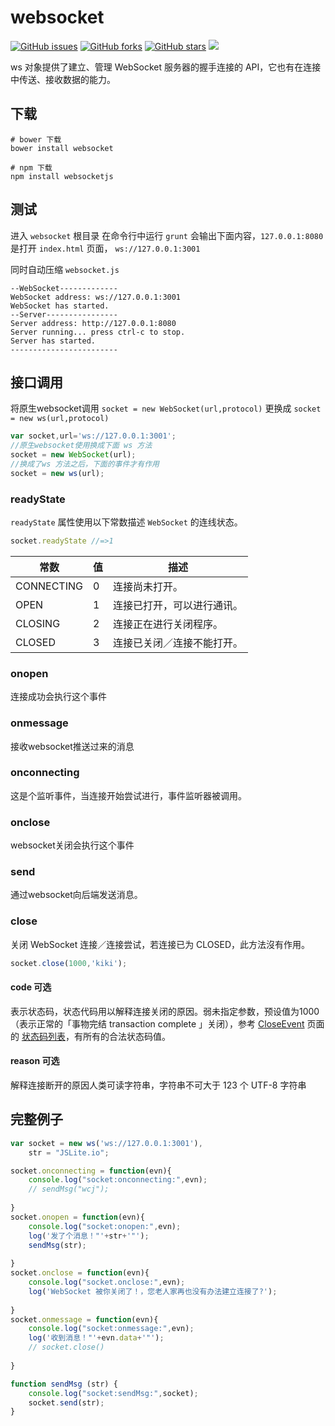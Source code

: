 # websocket

[![GitHub issues](https://img.shields.io/github/issues/jaywcjlove/websocket.svg)](https://github.com/jaywcjlove/websocket/issues) [![GitHub forks](https://img.shields.io/github/forks/jaywcjlove/websocket.svg)](https://github.com/jaywcjlove/websocket/network) [![GitHub stars](https://img.shields.io/github/stars/jaywcjlove/websocket.svg)](https://github.com/jaywcjlove/websocket/stargazers) [![](https://img.shields.io/github/release/jaywcjlove/websocket.svg)](https://github.com/jaywcjlove/websocket/releases)


ws 对象提供了建立、管理 WebSocket 服务器的握手连接的 API，它也有在连接中传送、接收数据的能力。

## 下载

```
# bower 下载
bower install websocket

# npm 下载
npm install websocketjs
```


## 测试

进入 `websocket` 根目录 在命令行中运行 `grunt` 会输出下面内容，`127.0.0.1:8080` 是打开 `index.html` 页面， `ws://127.0.0.1:3001` 

同时自动压缩 `websocket.js`

```
--WebSocket-------------
WebSocket address: ws://127.0.0.1:3001
WebSocket has started.
--Server----------------
Server address: http://127.0.0.1:8080
Server running... press ctrl-c to stop.
Server has started.
------------------------
```


## 接口调用
将原生websocket调用 `socket = new WebSocket(url,protocol)` 更换成
`socket = new ws(url,protocol)`

```js
var socket,url='ws://127.0.0.1:3001';
//原生websocket使用换成下面 ws 方法
socket = new WebSocket(url);
//换成了ws 方法之后，下面的事件才有作用
socket = new ws(url);
```

### readyState
`readyState` 属性使用以下常数描述 `WebSocket` 的连线状态。

```js
socket.readyState //=>1
```

| 常数 | 值 |  描述 |
| -------- | -------- | -------- |
| CONNECTING  | 0  | 连接尚未打开。|
| OPEN        | 1  | 连接已打开，可以进行通讯。|
| CLOSING     | 2  | 连接正在进行关闭程序。|
| CLOSED      | 3  | 连接已关闭／连接不能打开。|

### onopen

连接成功会执行这个事件

### onmessage

接收websocket推送过来的消息

### onconnecting

这是个监听事件，当连接开始尝试进行，事件监听器被调用。

### onclose

websocket关闭会执行这个事件

### send

通过websocket向后端发送消息。


### close
关闭 WebSocket 连接／连接尝试，若连接已为 CLOSED，此方法沒有作用。

```js
socket.close(1000,'kiki');
```

#### code 可选

表示状态码，状态代码用以解释连接关闭的原因。弱未指定参数，预设值为1000（表示正常的「事物完结 transaction complete 」关闭），参考 [CloseEvent](https://developer.mozilla.org/zh-TW/docs/WebSockets/WebSockets_reference/CloseEvent#.e7.8b.80.e6.85.8b.e4.bb.a3.e7.a2.bc) 页面的 [状态码列表](https://developer.mozilla.org/zh-TW/docs/WebSockets/WebSockets_reference/CloseEvent#.e7.8b.80.e6.85.8b.e4.bb.a3.e7.a2.bc)，有所有的合法状态码值。

#### reason 可选

解释连接断开的原因人类可读字符串，字符串不可大于 123 个 UTF-8 字符串


## 完整例子

```js
var socket = new ws('ws://127.0.0.1:3001'),
    str = "JSLite.io";

socket.onconnecting = function(evn){
    console.log("socket:onconnecting:",evn);
    // sendMsg("wcj");
    
}
socket.onopen = function(evn){
    console.log("socket:onopen:",evn);
    log('发了个消息！"'+str+'"');
    sendMsg(str);
    
}
socket.onclose = function(evn){
    console.log("socket.onclose:",evn);
    log('WebSocket 被你关闭了！，您老人家再也没有办法建立连接了?');
    
}
socket.onmessage = function(evn){
    console.log("socket:onmessage:",evn);
    log('收到消息！"'+evn.data+'"');
    // socket.close()
    
}

function sendMsg (str) {
    console.log("socket:sendMsg:",socket);
    socket.send(str);
}

```